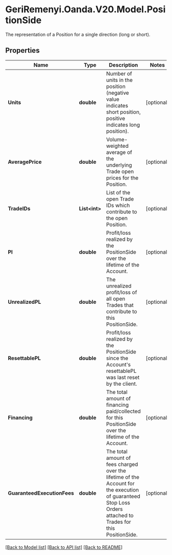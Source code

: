 # GeriRemenyi.Oanda.V20.Model.PositionSide
The representation of a Position for a single direction (long or short).
## Properties

Name | Type | Description | Notes
------------ | ------------- | ------------- | -------------
**Units** | **double** | Number of units in the position (negative value indicates short position, positive indicates long position). | [optional] 
**AveragePrice** | **double** | Volume-weighted average of the underlying Trade open prices for the Position. | [optional] 
**TradeIDs** | **List&lt;int&gt;** | List of the open Trade IDs which contribute to the open Position. | [optional] 
**Pl** | **double** | Profit/loss realized by the PositionSide over the lifetime of the Account. | [optional] 
**UnrealizedPL** | **double** | The unrealized profit/loss of all open Trades that contribute to this PositionSide. | [optional] 
**ResettablePL** | **double** | Profit/loss realized by the PositionSide since the Account&#39;s resettablePL was last reset by the client. | [optional] 
**Financing** | **double** | The total amount of financing paid/collected for this PositionSide over the lifetime of the Account. | [optional] 
**GuaranteedExecutionFees** | **double** | The total amount of fees charged over the lifetime of the Account for the execution of guaranteed Stop Loss Orders attached to Trades for this PositionSide. | [optional] 

[[Back to Model list]](../README.md#documentation-for-models) [[Back to API list]](../README.md#documentation-for-api-endpoints) [[Back to README]](../README.md)

